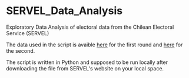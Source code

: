 # SERVEL_Data_Analysis
Exploratory Data Analysis of electoral data from the Chilean Electoral Service (SERVEL)

The data used in the script is avaible [here]([url](https://www.servel.cl/resultados-definitivos-eleccion-presidencial-parlamentarias-y-de-consejeros-as-regionales-2021/)) for the first round and [here]([url](https://www.servel.cl/resultados-definitivos-elecciones-segunda-votacion-presidencia-2021/)) for the second. 

The script is written in Python and supposed to be run locally after downloading the file from SERVEL's website on your local space.

